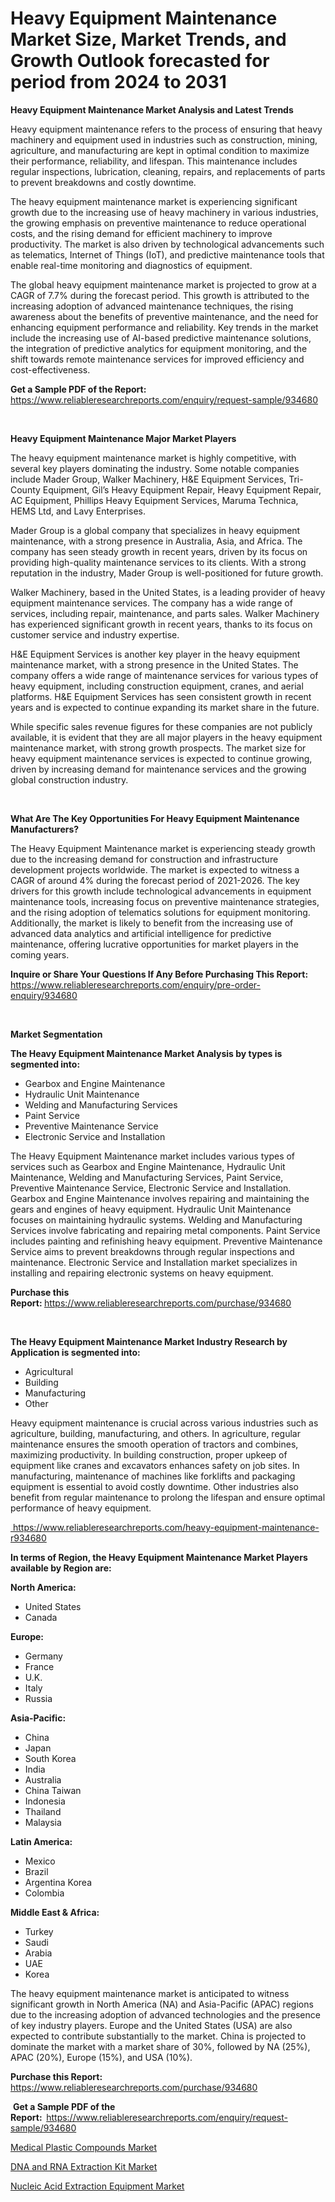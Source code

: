 <p><h1>Heavy Equipment Maintenance Market Size, Market Trends, and Growth Outlook forecasted for period from 2024 to 2031</h1></p><p><strong>Heavy Equipment Maintenance Market Analysis and Latest Trends</strong></p>
<p><p>Heavy equipment maintenance refers to the process of ensuring that heavy machinery and equipment used in industries such as construction, mining, agriculture, and manufacturing are kept in optimal condition to maximize their performance, reliability, and lifespan. This maintenance includes regular inspections, lubrication, cleaning, repairs, and replacements of parts to prevent breakdowns and costly downtime.</p><p>The heavy equipment maintenance market is experiencing significant growth due to the increasing use of heavy machinery in various industries, the growing emphasis on preventive maintenance to reduce operational costs, and the rising demand for efficient machinery to improve productivity. The market is also driven by technological advancements such as telematics, Internet of Things (IoT), and predictive maintenance tools that enable real-time monitoring and diagnostics of equipment.</p><p>The global heavy equipment maintenance market is projected to grow at a CAGR of 7.7% during the forecast period. This growth is attributed to the increasing adoption of advanced maintenance techniques, the rising awareness about the benefits of preventive maintenance, and the need for enhancing equipment performance and reliability. Key trends in the market include the increasing use of AI-based predictive maintenance solutions, the integration of predictive analytics for equipment monitoring, and the shift towards remote maintenance services for improved efficiency and cost-effectiveness.</p></p>
<p><strong>Get a Sample PDF of the Report:&nbsp;</strong> <a href="https://www.reliableresearchreports.com/enquiry/request-sample/934680">https://www.reliableresearchreports.com/enquiry/request-sample/934680</a></p>
<p>&nbsp;</p>
<p><strong>Heavy Equipment Maintenance Major Market Players</strong></p>
<p><p>The heavy equipment maintenance market is highly competitive, with several key players dominating the industry. Some notable companies include Mader Group, Walker Machinery, H&E Equipment Services, Tri-County Equipment, Gil’s Heavy Equipment Repair, Heavy Equipment Repair, AC Equipment, Phillips Heavy Equipment Services, Maruma Technica, HEMS Ltd, and Lavy Enterprises.</p><p>Mader Group is a global company that specializes in heavy equipment maintenance, with a strong presence in Australia, Asia, and Africa. The company has seen steady growth in recent years, driven by its focus on providing high-quality maintenance services to its clients. With a strong reputation in the industry, Mader Group is well-positioned for future growth.</p><p>Walker Machinery, based in the United States, is a leading provider of heavy equipment maintenance services. The company has a wide range of services, including repair, maintenance, and parts sales. Walker Machinery has experienced significant growth in recent years, thanks to its focus on customer service and industry expertise.</p><p>H&E Equipment Services is another key player in the heavy equipment maintenance market, with a strong presence in the United States. The company offers a wide range of maintenance services for various types of heavy equipment, including construction equipment, cranes, and aerial platforms. H&E Equipment Services has seen consistent growth in recent years and is expected to continue expanding its market share in the future.</p><p>While specific sales revenue figures for these companies are not publicly available, it is evident that they are all major players in the heavy equipment maintenance market, with strong growth prospects. The market size for heavy equipment maintenance services is expected to continue growing, driven by increasing demand for maintenance services and the growing global construction industry.</p></p>
<p>&nbsp;</p>
<p><strong>What Are The Key Opportunities For Heavy Equipment Maintenance Manufacturers?</strong></p>
<p><p>The Heavy Equipment Maintenance market is experiencing steady growth due to the increasing demand for construction and infrastructure development projects worldwide. The market is expected to witness a CAGR of around 4% during the forecast period of 2021-2026. The key drivers for this growth include technological advancements in equipment maintenance tools, increasing focus on preventive maintenance strategies, and the rising adoption of telematics solutions for equipment monitoring. Additionally, the market is likely to benefit from the increasing use of advanced data analytics and artificial intelligence for predictive maintenance, offering lucrative opportunities for market players in the coming years.</p></p>
<p><strong>Inquire or Share Your Questions If Any Before Purchasing This Report:</strong> <a href="https://www.reliableresearchreports.com/enquiry/pre-order-enquiry/934680">https://www.reliableresearchreports.com/enquiry/pre-order-enquiry/934680</a></p>
<p>&nbsp;</p>
<p><strong>Market Segmentation</strong></p>
<p><strong>The Heavy Equipment Maintenance Market Analysis by types is segmented into:</strong></p>
<p><ul><li>Gearbox and Engine Maintenance</li><li>Hydraulic Unit Maintenance</li><li>Welding and Manufacturing Services</li><li>Paint Service</li><li>Preventive Maintenance Service</li><li>Electronic Service and Installation</li></ul></p>
<p><p>The Heavy Equipment Maintenance market includes various types of services such as Gearbox and Engine Maintenance, Hydraulic Unit Maintenance, Welding and Manufacturing Services, Paint Service, Preventive Maintenance Service, Electronic Service and Installation. Gearbox and Engine Maintenance involves repairing and maintaining the gears and engines of heavy equipment. Hydraulic Unit Maintenance focuses on maintaining hydraulic systems. Welding and Manufacturing Services involve fabricating and repairing metal components. Paint Service includes painting and refinishing heavy equipment. Preventive Maintenance Service aims to prevent breakdowns through regular inspections and maintenance. Electronic Service and Installation market specializes in installing and repairing electronic systems on heavy equipment.</p></p>
<p><strong>Purchase this Report:&nbsp;</strong><a href="https://www.reliableresearchreports.com/purchase/934680">https://www.reliableresearchreports.com/purchase/934680</a></p>
<p>&nbsp;</p>
<p><strong>The Heavy Equipment Maintenance Market Industry Research by Application is segmented into:</strong></p>
<p><ul><li>Agricultural</li><li>Building</li><li>Manufacturing</li><li>Other</li></ul></p>
<p><p>Heavy equipment maintenance is crucial across various industries such as agriculture, building, manufacturing, and others. In agriculture, regular maintenance ensures the smooth operation of tractors and combines, maximizing productivity. In building construction, proper upkeep of equipment like cranes and excavators enhances safety on job sites. In manufacturing, maintenance of machines like forklifts and packaging equipment is essential to avoid costly downtime. Other industries also benefit from regular maintenance to prolong the lifespan and ensure optimal performance of heavy equipment.</p></p>
<p><a href="https://www.reliableresearchreports.com/heavy-equipment-maintenance-r934680">&nbsp;https://www.reliableresearchreports.com/heavy-equipment-maintenance-r934680</a></p>
<p><strong>In terms of Region, the Heavy Equipment Maintenance Market Players available by Region are:</strong></p>
<p>
    <p> <strong> North America: </strong>
        <ul>
            <li>United States</li>
            <li>Canada</li>
        </ul>
        </p> 
    <p> <strong> Europe: </strong>
        <ul>
            <li>Germany</li>
            <li>France</li>
            <li>U.K.</li>
            <li>Italy</li>
            <li>Russia</li>
        </ul>
        </p> 
    <p> <strong> Asia-Pacific: </strong>
        <ul>
            <li>China</li>
            <li>Japan</li>
            <li>South Korea</li>
            <li>India</li>
            <li>Australia</li>
            <li>China Taiwan</li>
            <li>Indonesia</li>
            <li>Thailand</li>
            <li>Malaysia</li>
        </ul>
        </p> 
    <p> <strong> Latin America: </strong>
        <ul>
            <li>Mexico</li>
            <li>Brazil</li>
            <li>Argentina Korea</li>
            <li>Colombia</li>
        </ul>
        </p> 
    <p> <strong> Middle East & Africa: </strong>
        <ul>
            <li>Turkey</li>
            <li>Saudi</li>
            <li>Arabia</li>
            <li>UAE</li>
            <li>Korea</li>
        </ul>
    </p>
    </p>
<p><p>The heavy equipment maintenance market is anticipated to witness significant growth in North America (NA) and Asia-Pacific (APAC) regions due to the increasing adoption of advanced technologies and the presence of key industry players. Europe and the United States (USA) are also expected to contribute substantially to the market. China is projected to dominate the market with a market share of 30%, followed by NA (25%), APAC (20%), Europe (15%), and USA (10%).</p></p>
<p><strong>Purchase this Report: </strong><a href="https://www.reliableresearchreports.com/purchase/934680">https://www.reliableresearchreports.com/purchase/934680</a></p>
<p>&nbsp;<strong>Get a Sample PDF of the Report:&nbsp;&nbsp;</strong><a href="https://www.reliableresearchreports.com/enquiry/request-sample/934680">https://www.reliableresearchreports.com/enquiry/request-sample/934680</a></p>
<p><strong></strong></p>
<p><p><a href="https://github.com/iprahimabdulrahmman/Market-Research-Report-List-1/blob/main/medical-plastic-compounds-market.md">Medical Plastic Compounds Market</a></p><p><a href="https://github.com/aafbctfl75/Market-Research-Report-List-1/blob/main/dna-and-rna-extraction-kit-market.md">DNA and RNA Extraction Kit Market</a></p><p><a href="https://github.com/airdrophunter675/Market-Research-Report-List-1/blob/main/nucleic-acid-extraction-equipment-market.md">Nucleic Acid Extraction Equipment Market</a></p></p>